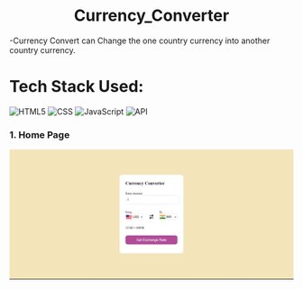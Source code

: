 <h1 align="center">
            Currency_Converter
</h1>

 -Currency Convert can Change the one country currency into another country currency.<br>


# Tech Stack Used:

<div align="left">
<img alt="HTML5" src="https://img.shields.io/badge/html5-%23E34F26.svg?style=for-the-badge&logo=html5&logoColor=white"/>
<img alt="CSS" src="https://img.shields.io/badge/css-%23E34F26.svg?style=for-the-badge&logo=css3&logoColor=white"/>
<img alt="JavaScript" src="https://img.shields.io/badge/javascript-%23323330.svg?style=for-the-badge&logo=javascript&logoColor=%23F7DF1E"/>
<img alt="API" src="https://img.shields.io/badge/api-%23323330.svg?style=for-the-badge&logo=api&logoColor=%23F7DF1E"/>
</div>

### 1. Home Page
![image](https://github.com/sauravkumarverma25/currency_converter/blob/main/currency_convert_homnepage.png)
